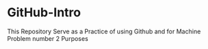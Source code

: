 # GitHub-Intro
This Repository Serve as a Practice of using Github and for Machine Problem number 2 Purposes
